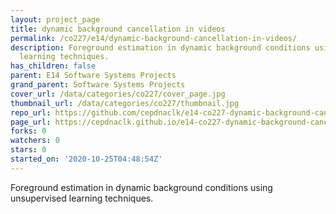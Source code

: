 ```yaml
---
layout: project_page
title: dynamic background cancellation in videos
permalink: /co227/e14/dynamic-background-cancellation-in-videos/
description: Foreground estimation in dynamic background conditions using unsupervised
  learning techniques.
has_children: false
parent: E14 Software Systems Projects
grand_parent: Software Systems Projects
cover_url: /data/categories/co227/cover_page.jpg
thumbnail_url: /data/categories/co227/thumbnail.jpg
repo_url: https://github.com/cepdnaclk/e14-co227-dynamic-background-cancellation-in-videos
page_url: https://cepdnaclk.github.io/e14-co227-dynamic-background-cancellation-in-videos
forks: 0
watchers: 0
stars: 0
started_on: '2020-10-25T04:48:54Z'
---
```


Foreground estimation in dynamic background conditions using unsupervised learning techniques.